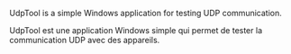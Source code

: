 UdpTool is a simple Windows application for testing UDP communication.

UdpTool est une application Windows simple qui permet de tester la communication UDP avec des appareils.
